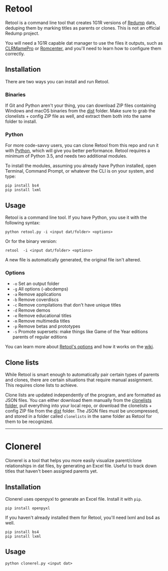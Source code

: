 # Retool

Retool is a command line tool that creates 1G1R versions of
[Redump](http://redump.org/) dats, deduping them by marking titles as parents
or clones. This is not an official Redump project.

You will need a 1G1R capable dat manager to use the files it
outputs, such as [CLRMamePro](https://mamedev.emulab.it/clrmamepro/) or
[Romcenter](https://www.romcenter.com/), and you'll need to learn how to
configure them correctly.

## Installation

There are two ways you can install and run Retool.

### Binaries

If Git and Python aren't your thing, you can download ZIP files containing
Windows and macOS binaries from the
[dist](https://github.com/unexpectedpanda/retool/tree/master/dist) folder. Make
sure to grab the clonelists + config ZIP file as well, and extract them both
into the same folder to install.

### Python

For more code-savvy users, you can clone Retool from this repo and run it with
[Python](https://www.python.org/), which will give you better performance.
Retool requires a minimum of Python 3.5, and needs two additional modules.

To install the modules, assuming you already have Python installed, open
Terminal, Command Prompt, or whatever the CLI is on your system, and type:

```
pip install bs4
pip install lxml
```

## Usage

Retool is a command line tool. If you have Python, you use it with the
following syntax:

```
python retool.py -i <input dat/folder> <options>
```

Or for the binary version:

```
retool  -i <input dat/folder> <options>
```

A new file is automatically generated, the original file isn't altered.

### Options

* `-o` Set an output folder
* `-g` All options (-abcdemps)
* `-a` Remove applications
* `-b` Remove coverdiscs
* `-c` Remove compilations that don't have unique titles
* `-d` Remove demos
* `-e` Remove educational titles
* `-m` Remove multimedia titles
* `-p` Remove betas and prototypes
* `-s` Promote supersets: make things like Game of the Year editions parents
  of regular editions

You can learn more about
[Retool's options](https://github.com/unexpectedpanda/retool/wiki/Usage-and-options#More-options-information)
and how it works on the [wiki](https://github.com/unexpectedpanda/retool/wiki/).

## Clone lists

While Retool is smart enough to automatically pair certain types of parents and
clones, there are certain situations that require manual assignment. This
requires clone lists to achieve.

Clone lists are updated independently of the program, and are formatted as JSON
files. You can either download them manually from the
[clonelists folder](https://github.com/unexpectedpanda/retool/tree/master/clonelists),
pull everything into your local repo, or download the clonelists + config ZIP file
from the
[dist](https://github.com/unexpectedpanda/retool/tree/master/dist) folder. The
JSON files must be uncompressed, and stored in a folder called `clonelists` in the
same folder as Retool for them to be recognized.

<hr>

# Clonerel

Clonerel is a tool that helps you more easily visualize parent/clone
relationships in dat files, by generating an Excel file. Useful to track down
titles that haven't been assigned parents yet.

## Installation

Clonerel uses openpyxl to generate an Excel file. Install it with `pip`.

```
pip install openpyxl
```

If you haven't already installed them for Retool, you'll need lxml and bs4 as
well.

```
pip install bs4
pip install lxml
```

## Usage

```
python clonerel.py <input dat>
```